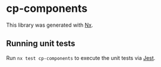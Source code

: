 # cp-components

This library was generated with [Nx](https://nx.dev).

## Running unit tests

Run `nx test cp-components` to execute the unit tests via [Jest](https://jestjs.io).
